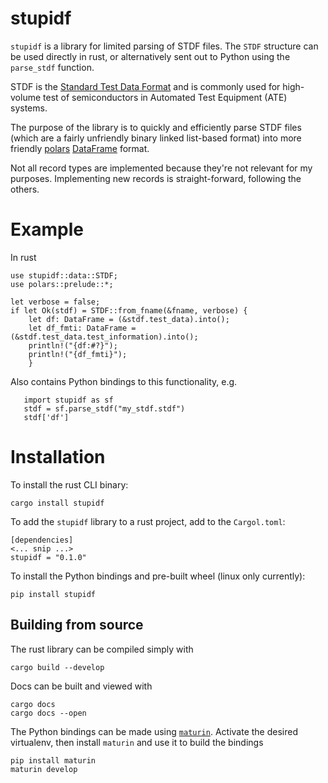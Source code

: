 # stupidf


`stupidf` is a library for limited parsing of STDF files. The `STDF` structure can be used
directly in rust, or alternatively sent out to Python using the `parse_stdf` function.

STDF is the [Standard Test Data Format](https://en.wikipedia.org/wiki/Standard_Test_Data_Format) and is commonly used for high-volume test of semiconductors in Automated Test Equipment (ATE) systems. 

The purpose of the library is to quickly and efficiently parse STDF files (which are a fairly unfriendly binary linked list-based format) into more friendly [polars](https://pola.rs/) [DataFrame](https://docs.pola.rs/user-guide/concepts/data-types-and-structures/#dataframe) format. 

Not all record types are implemented because they're not relevant for my purposes. Implementing new records is straight-forward, following the others. 

# Example

In rust

```
use stupidf::data::STDF;
use polars::prelude::*;

let verbose = false;
if let Ok(stdf) = STDF::from_fname(&fname, verbose) {
    let df: DataFrame = (&stdf.test_data).into();
    let df_fmti: DataFrame = (&stdf.test_data.test_information).into();
    println!("{df:#?}");
    println!("{df_fmti}");
    }
```

Also contains Python bindings to this functionality, e.g.

```
   import stupidf as sf
   stdf = sf.parse_stdf("my_stdf.stdf")
   stdf['df']
````

# Installation

To install the rust CLI binary:

```cargo install stupidf```

To add the `stupidf` library to a rust project, add to the `Cargol.toml`:

```
[dependencies]
<... snip ...>
stupidf = "0.1.0"
```

To install the Python bindings and pre-built wheel (linux only currently):

```pip install stupidf```

## Building from source

The rust library can be compiled simply with

```cargo build --develop```

Docs can be built and viewed with

```
cargo docs
cargo docs --open
```

The Python bindings can be made using [`maturin`](https://www.maturin.rs/). Activate the desired virtualenv, then install `maturin` and use it to build the bindings

```
pip install maturin
maturin develop
```
